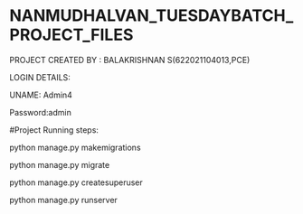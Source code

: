 # NANMUDHALVAN_TUESDAYBATCH_PROJECT_FILES

PROJECT CREATED BY : BALAKRISHNAN S(622021104013,PCE)



LOGIN DETAILS:


UNAME: Admin4


Password:admin




#Project Running steps:

python manage.py makemigrations

python manage.py migrate

python manage.py createsuperuser

python manage.py runserver

